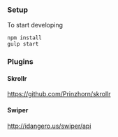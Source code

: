 ### Setup
To start developing
```
npm install
gulp start
```
### Plugins
#### Skrollr
https://github.com/Prinzhorn/skrollr

#### Swiper
http://idangero.us/swiper/api